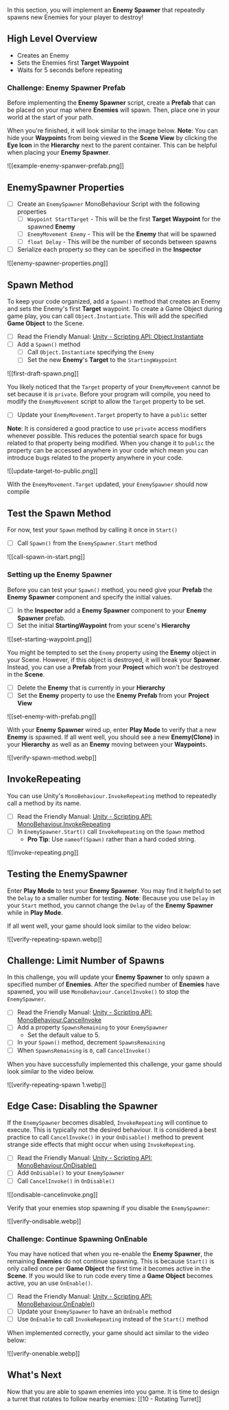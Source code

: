 In this section, you will implement an **Enemy Spawner** that repeatedly spawns new Enemies for your player to destroy!

## High Level Overview

* Creates an Enemy
* Sets the Enemies first **Target Waypoint**
* Waits for 5 seconds before repeating

### Challenge: Enemy Spawner Prefab

Before implementing the **Enemy Spawner** script, create a **Prefab** that can be placed on your map where **Enemies** will spawn. Then, place one in your world at the start of your path.

When you're finished, it will look similar to the image below. **Note**: You can hide your **Waypoint**s from being viewed in the **Scene View** by clicking the **Eye Icon** in the **Hierarchy** next to the parent container. This can be helpful when placing your **Enemy Spawner**.

![[example-enemy-spanwer-prefab.png]]

## EnemySpawner Properties
- [ ] Create an `EnemySpawner` MonoBehaviour Script with the following properties
	- [ ]  `Waypoint StartTarget` - This will be the first **Target Waypoint** for the spawned **Enemy**
	- [ ] `EnemyMovement Enemy` - This will be the **Enemy** that will be spawned
	- [ ] `float Delay` - This will be the number of seconds between spawns
- [ ] Serialize each property so they can be specified in the **Inspector**

![[enemy-spawner-properties.png]]

## Spawn Method
To keep your code organized, add a `Spawn()` method that creates an Enemy and sets the Enemy's first **Target** waypoint.  To create a Game Object during game play, you can call `Object.Instantiate`. This will add the specified **Game Object** to the Scene.

- [ ] Read the Friendly Manual: [Unity - Scripting API: Object.Instantiate](https://docs.unity3d.com/6000.0/Documentation/ScriptReference/Object.Instantiate.html)
- [ ] Add a `Spawn()` method
	- [ ] Call `Object.Instantiate` specifying the `Enemy`
	- [ ] Set the new **Enemy**'s **Target** to the `StartingWaypoint`

![[first-draft-spawn.png]]

You likely noticed that the `Target` property of your `EnemyMovement` cannot be set because it is `private`. Before your program will compile, you need to modify the `EnemyMovement` script to allow the `Target` property to be set.

- [ ] Update your `EnemyMovement.Target` property to have a `public` setter

**Note**: It is considered a good practice to use `private` access modifiers whenever possible. This reduces the potential search space for bugs related to that property being modified. When you change it to `public` the property can be accessed anywhere in your code which mean you can introduce bugs related to the property anywhere in your code.

![[update-target-to-public.png]]

With the `EnemyMovement.Target` updated, your `EnemySpawner` should now compile

## Test the Spawn Method
For now, test your `Spawn` method by calling it once in `Start()`

- [ ] Call `Spawn()` from the `EnemySpawner.Start` method

![[call-spawn-in-start.png]]

### Setting up the Enemy Spawner
Before you can test your `Spawn()` method, you need give your **Prefab** the **Enemy Spawner** component and specify the initial values.

- [ ] In the **Inspector** add a **Enemy Spawner** component to your **Enemy Spawner** prefab.
- [ ] Set the initial **StartingWaypoint** from your scene's **Hierarchy**

![[set-starting-waypoint.png]]

You might be tempted to set the `Enemy` property using the **Enemy** object in your Scene. However, if this object is destroyed, it will break your **Spawner**. Instead, you can use a **Prefab** from your **Project** which won't be destroyed in the **Scene**.

- [ ] Delete the **Enemy** that is currently in your **Hierarchy**
- [ ] Set the **Enemy** property to use the **Enemy Prefab** from your **Project View**

![[set-enemy-with-prefab.png]]

With your **Enemy Spawner** wired up, enter **Play Mode** to verify that a new **Enemy** is spawned. If all went well, you should see a new **Enemy(Clone)** in your **Hierarchy** as well as an **Enemy** moving between your **Waypoint**s.

![[verify-spawn-method.webp]]

## InvokeRepeating
You can use Unity's `MonoBehaviour.InvokeRepeating` method to repeatedly call a method by its name.

- [ ] Read the Friendly Manual: [Unity - Scripting API: MonoBehaviour.InvokeRepeating](https://docs.unity3d.com/6000.0/Documentation/ScriptReference/MonoBehaviour.InvokeRepeating.html)
- [ ] In `EnemySpawner.Start()` call `InvokeRepeating` on the `Spawn` method
	- **Pro Tip**: Use `nameof(Spawn)` rather than a hard coded string.

![[invoke-repeating.png]]
## Testing the EnemySpawner

Enter **Play Mode** to test your **Enemy Spawner**. You may find it helpful to set the `Delay` to a smaller number for testing. **Note**: Because you use `Delay` in your `Start` method, you cannot change the `Delay` of the **Enemy Spawner** while in **Play Mode**.

If all went well, your game should look similar to the video below:

![[verify-repeating-spawn.webp]]

## Challenge: Limit Number of Spawns
In this challenge, you will update your **Enemy Spawner** to only spawn a specified number of **Enemies**. After the specified number of **Enemies** have spawned, you will use `MonoBehaviour.CancelInvoke()` to stop the `EnemySpawner`.

- [ ] Read the Friendly Manual: [Unity - Scripting API: MonoBehaviour.CancelInvoke](https://docs.unity3d.com/6000.0/Documentation/ScriptReference/MonoBehaviour.CancelInvoke.html)
- [ ] Add a property `SpawnsRemaining` to your `EnemySpawner`
	- Set the default value to 5.
- [ ] In your `Spawn()` method, decrement `SpawnsRemaining`
- [ ] When `SpawnsRemaining` is `0`, call `CancelInvoke()`

When you have successfully implemented this challenge, your game should look similar to the video below.

![[verify-repeating-spawn 1.webp]]

## Edge Case: Disabling the Spawner
If the `EnemySpawner` becomes disabled, `InvokeRepeating` will continue to execute. This is typically not the desired behaviour. It is considered a best practice to call `CancelInvoke()` in your `OnDisable()` method to prevent strange side effects that might occur when using `InvokeRepeating`.

- [ ] Read the Friendly Manual: [Unity - Scripting API: MonoBehaviour.OnDisable()](https://docs.unity3d.com/6000.0/Documentation/ScriptReference/MonoBehaviour.OnDisable.html)
- [ ] Add `OnDisable()` to your `EnemySpawner`
- [ ] Call `CancelInvoke()` in `OnDisable()`

![[ondisable-cancelinvoke.png]]

Verify that your enemies stop spawning if you disable the `EnemySpawner`:

![[verify-ondisable.webp]]

### Challenge: Continue Spawning OnEnable
You may have noticed that when you re-enable the **Enemy Spawner**, the remaining **Enemies** do not continue spawning. This is because `Start()` is only called once per **Game Object** the first time it becomes active in the **Scene**. If you would like to run code every time a **Game Object** becomes active, you an use `OnEnable()`.

- [ ] Read the Friendly Manual: [Unity - Scripting API: MonoBehaviour.OnEnable()](https://docs.unity3d.com/ScriptReference/MonoBehaviour.OnEnable.html)
- [ ] Update your `EnemySpawner` to have an `OnEnable` method
- [ ] Use `OnEnable` to call `InvokeRepeating` instead of the `Start()` method

When implemented correctly, your game should act similar to the video below:

![[verify-onenable.webp]]

## What's Next
Now that you are able to spawn enemies into you game. It is time to design a turret that rotates to follow nearby enemies: [[10 - Rotating Turret]]